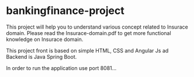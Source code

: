 # bankingfinance-project
This project will help you to understand various concept related to Insurace domain. Please read the Insurace-domain.pdf to get more functional knowledge on Insurace domain.

This project front is based on simple HTML, CSS and Angular Js ad Backend is Java Spring Boot.

In order to run the application use port 8081...
